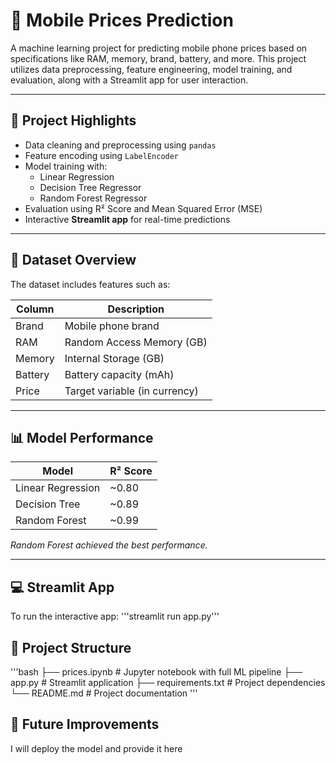 # 📱 Mobile Prices Prediction

A machine learning project for predicting mobile phone prices based on specifications like RAM, memory, brand, battery, and more. This project utilizes data preprocessing, feature engineering, model training, and evaluation, along with a Streamlit app for user interaction.

---

## 🚀 Project Highlights

- Data cleaning and preprocessing using `pandas`
- Feature encoding using `LabelEncoder`
- Model training with:
  - Linear Regression
  - Decision Tree Regressor
  - Random Forest Regressor
- Evaluation using R² Score and Mean Squared Error (MSE)
- Interactive **Streamlit app** for real-time predictions

---

## 📁 Dataset Overview

The dataset includes features such as:

| Column        | Description                   |
| ------------- | ----------------------------- |
| Brand         | Mobile phone brand            |
| RAM           | Random Access Memory (GB)     |
| Memory        | Internal Storage (GB)         |
| Battery       | Battery capacity (mAh)        |
| Price         | Target variable (in currency) |

---

## 📊 Model Performance

| Model                 | R² Score   |
| ---------------------| ---------- |
| Linear Regression     | ~0.80      |
| Decision Tree         | ~0.89      |
| Random Forest         | ~0.99     |

*Random Forest achieved the best performance.*

---

## 💻 Streamlit App

To run the interactive app:
'''streamlit run app.py'''


## 📂 Project Structure

'''bash
├── prices.ipynb         # Jupyter notebook with full ML pipeline
├── app.py               # Streamlit application
├── requirements.txt     # Project dependencies
└── README.md            # Project documentation
'''

## 📌 Future Improvements
I will deploy the model and provide it here 




